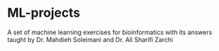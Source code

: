 # ML-projects
A set of machine learning exercises for bioinformatics with its answers taught by Dr. Mahdieh Soleimani and Dr. Ali Sharifi Zarchi
